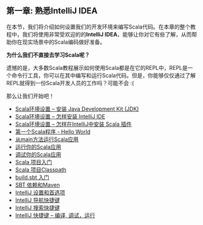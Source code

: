 ## 第一章: 熟悉IntelliJ IDEA


在本节，我们将介绍如何设置我们的开发环境来编写Scala代码。在本章的整个教程中，我们将使用非常受欢迎的的**IntelliJ IDEA**，能够让你对它有些了解，从而帮助你在现实场景中的Scala编码做好准备。

**为什么我们不直接去学习Scala呢？**

遗憾的是，大多数Scala教程展示如何使用Scala都是在它的REPL中，REPL是一个命令行工具，你可以在其中编写和运行Scala代码。但是，你能够仅仅通过了解REPL就得到一份Scala开发人员的工作吗？可能不会 :(
 

那么让我们开始吧！

- [Scala环境设置 – 安装 Java Development Kit (JDK)](1_2.md)
- [Scala环境设置 – 怎样安装 IntelliJ IDE](1_3.md)
- [Scala环境设置 – 怎样在IntelliJ中安装 Scala 插件](1_4.md)
- [第一个Scala程序 - Hello World](1_5.md)
- [从main方法运行Scala应用](1_6.md)
- [运行你的Scala应用](1_7.md)
- [调试你的Scala应用](1_8.md)
- [Scala 项目入门](1_9.md)
- [Scala 项目Classpath](1_10.md)
- [build.sbt 入门](1_11.md)
- [SBT 依赖和Maven](1_12.md)
- [IntelliJ 设置和首选项](1_13.md)
- [IntelliJ 导航快捷键](1_14.md)
- [IntelliJ 搜索快捷键](1_15.md)
- [IntelliJ 快捷键 – 编译, 调试，运行](1_16.md)